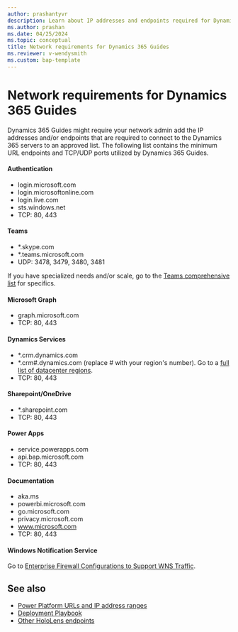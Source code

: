 ```yaml
---
author: prashantyvr
description: Learn about IP addresses and endpoints required for Dynamics 365 Guides.
ms.author: prashan
ms.date: 04/25/2024
ms.topic: conceptual
title: Network requirements for Dynamics 365 Guides
ms.reviewer: v-wendysmith
ms.custom: bap-template
---
```


# Network requirements for Dynamics 365 Guides

Dynamics 365 Guides might require your network admin add the IP addresses and/or endpoints that are required to connect to the Dynamics 365 servers to an approved list. The following list contains the minimum URL endpoints and TCP/UDP ports utilized by Dynamics 365 Guides.

#### Authentication

- login.microsoft.com
- login.microsoftonline.com
- login.live.com
- sts.windows.net
- TCP: 80, 443

#### Teams

- *.skype.com
- *.teams.microsoft.com
- UDP: 3478, 3479, 3480, 3481

If you have specialized needs and/or scale, go to the [Teams comprehensive list](/microsoftteams/prepare-network) for specifics.

#### Microsoft Graph

- graph.microsoft.com
- TCP: 80, 443

#### Dynamics Services

- *.crm.dynamics.com
- *.crm#.dynamics.com (replace # with your region's number). Go to a [full list of datacenter regions](/power-platform/admin/new-datacenter-regions).
- TCP: 80, 443

#### Sharepoint/OneDrive

- *.sharepoint.com
- TCP: 80, 443

#### Power Apps

- service.powerapps.com
- api.bap.microsoft.com
- TCP: 80, 443

#### Documentation 

- aka.ms
- powerbi.microsoft.com
- go.microsoft.com
- privacy.microsoft.com
- www.microsoft.com 
- TCP: 80, 443

#### Windows Notification Service

Go to [Enterprise Firewall Configurations to Support WNS Traffic](/windows/apps/design/shell/tiles-and-notifications/firewall-allowlist-config).

## See also

- [Power Platform URLs and IP address ranges](/power-platform/admin/online-requirements#ip-addresses-and-urls)
- [Deployment Playbook](admin-deployment-playbook.md)
- [Other HoloLens endpoints](/hololens/hololens-offline)
